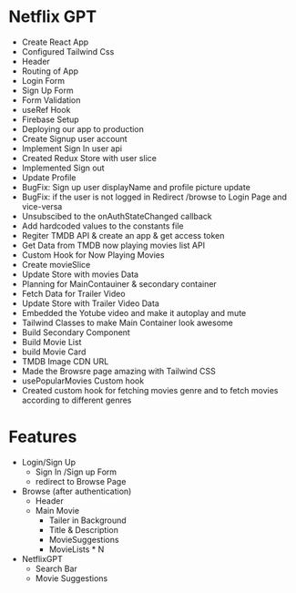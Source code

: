# Netflix GPT

  - Create React App
  - Configured Tailwind Css
  - Header
  - Routing of App
  - Login Form
  - Sign Up Form
  - Form Validation
  - useRef Hook
  - Firebase Setup
  - Deploying our app to production
  - Create Signup user account
  - Implement Sign In user api
  - Created Redux Store with user slice
  - Implemented Sign out
  - Update Profile
  - BugFix: Sign up user displayName and profile picture update
  - BugFix: if the user is not logged in Redirect /browse to Login Page and vice-versa
  - Unsubscibed to the onAuthStateChanged callback
  - Add hardcoded values to the constants file
  - Regiter TMDB API & create an app & get access token
  - Get Data from TMDB now playing movies list API
  - Custom Hook for Now Playing Movies
  - Create movieSlice
  - Update Store with movies Data
  - Planning for MainContauiner & secondary container
  - Fetch Data for Trailer Video
  - Update Store with Trailer Video Data
  - Embedded the Yotube video and make it autoplay and mute
  - Tailwind Classes to make Main Container look awesome
  - Build Secondary Component
  - Build Movie List
  - build Movie Card
  - TMDB Image CDN URL
  - Made the Browsre page amazing with Tailwind CSS
  - usePopularMovies Custom hook
  - Created custom hook for fetching movies genre and to fetch movies according to different genres


# Features
  - Login/Sign Up
    - Sign In /Sign up Form
    - redirect to Browse Page
  - Browse (after authentication)
    - Header
    - Main Movie
      - Tailer in Background
      - Title & Description
      - MovieSuggestions
      - MovieLists * N
  - NetflixGPT
    - Search Bar
    - Movie Suggestions